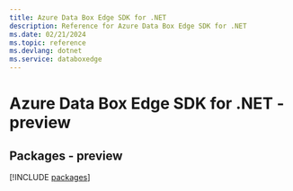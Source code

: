 ```yaml
---
title: Azure Data Box Edge SDK for .NET
description: Reference for Azure Data Box Edge SDK for .NET
ms.date: 02/21/2024
ms.topic: reference
ms.devlang: dotnet
ms.service: databoxedge
---
```

# Azure Data Box Edge SDK for .NET - preview
## Packages - preview
[!INCLUDE [packages](data-box-edge-index.md)]